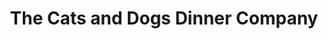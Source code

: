 ---
title: "The Cats and Dogs Dinner Company"
url: /paraparaumu/the-cats-and-dogs-dinner-company/
shop: Tiere
---